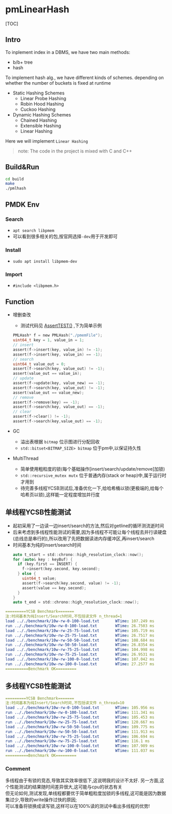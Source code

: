 
# pmLinearHash

[TOC]

## Intro
To inplement index in a DBMS, we have two main methods:
  - b/b+ tree
  - hash

To implement hash alg., we have different kinds of schemes. depending on whether the number of buckets is fixed at runtime
  - Static Hashing Schemes
    - Linear Probe Hashing
    - Robin Hood Hashing
    - Cuckoo Hashing
  - Dynamic Hashing Schemes
    - Chained Hashing
    - Extensible Hashing
    - Linear Hashing

Here we will implement `Linear Hashing`

> note: The code in the project is mixed with C and C++
## Build&Run
```bash
cd build
make
./pmlhash
```
## PMDK Env
### Search
  - `apt search libpmem`
  - 可以看到很多相关的包,按官网选择`-dev`用于开发即可
### Install
  - `sudo apt install libpmem-dev`
### Import
  - `#include <libpmem.h>`

## Function
- 增删查改
  - 测试代码见 [AssertTEST()](./util.cc#L264) ,下为简单示例
  ```c
  PMLHash* f = new PMLHash("./pmemFile");
  uint64_t key = 1, value_in = 1;
  // insert
  assert(f->insert(key, value_in) != -1);
  assert(f->insert(key, value_in) == -1);
  // search
  uint64_t value_out = 0;
  assert(f->search(key, value_out) != -1);
  assert(value_out == value_in);
  // update
  assert(f->update(key, value_new) == -1);
  assert(f->search(key, value_out) != -1);
  assert(value_out == value_new);
  // remove
  assert(f->remove(key) == -1);
  assert(f->search(key, value_out) == -1);
  // clear
  assert(f->clear() != -1);
  assert(f->search(key,value_out) == -1);
  ```

- GC
  - 溢出表根据 `bitmap` 位示图进行分配回收
  - `std::bitset<BITMAP_SIZE> bitmap` 位于pm中,以保证持久性
- MultiThread
  - 简单使用粗粒度的锁(每个基础操作[insert/search/update/remove]加锁)
  - `std::recursive_mutex mutx` 位于普通内存(stack or heap)中,属于运行时才用到
  - 待完善多线程YCSB测试后,准备优化一下,给哈希桶以锁(更极端的,给每个哈希页以锁),这样能一定程度增加并行度

## 单线程YCSB性能测试
- 起初采用了一边读一边insert/search的方法,然后对getline的循环测流逝时间
- 后来考虑到多线程性能测试的需要,因为多线程不可能让每个线程去并行读硬盘(总线总是串行的),所以改用了先把数据读进内存缓冲区,再insert/search
- 时间基本为纯的insert/search时间
  ```c
  auto t_start = std::chrono::high_resolution_clock::now();
  for (auto& key : keyBuf) {
    if (key.first == INSERT) {
      f->insert(key.second, key.second);
    } else {
      uint64_t value;
      assert(f->search(key.second, value) != -1);
      assert(value == key.second);
    }
  }
  auto t_end = std::chrono::high_resolution_clock::now();
  ```
```yaml
=========YCSB Benchmark=======
注:时间基本为纯Insert/Search时间,不包括读文件 n_thread=1
load .././benchmark/10w-rw-0-100-load.txt       WTime: 107.249 ms       OPS: 0.932422M  Delay: 1.07248 ns
run .././benchmark/10w-rw-0-100-load.txt        WTime: 26.7503 ms       OPS: 3.73831M   Delay: 0.2675 ns
load .././benchmark/10w-rw-25-75-load.txt       WTime: 105.719 ms       OPS: 0.945909M  Delay: 1.05718 ns
run .././benchmark/10w-rw-25-75-load.txt        WTime: 26.7517 ms       OPS: 3.73812M   Delay: 0.267514 ns
load .././benchmark/10w-rw-50-50-load.txt       WTime: 108.684 ms       OPS: 0.92011M   Delay: 1.08683 ns
run .././benchmark/10w-rw-50-50-load.txt        WTime: 26.8354 ms       OPS: 3.72646M   Delay: 0.268351 ns
load .././benchmark/10w-rw-75-25-load.txt       WTime: 104.998 ms       OPS: 0.95241M   Delay: 1.04997 ns
run .././benchmark/10w-rw-75-25-load.txt        WTime: 26.9531 ms       OPS: 3.71019M   Delay: 0.269528 ns
load .././benchmark/10w-rw-100-0-load.txt       WTime: 107.042 ms       OPS: 0.93422M   Delay: 1.07041 ns
run .././benchmark/10w-rw-100-0-load.txt        WTime: 27.2577 ms       OPS: 3.66872M   Delay: 0.272574 ns
==========Benchmark OK=========
```
## 多线程YCSB性能测试
```yaml
=========YCSB Benchmark=======
注:时间基本为纯Insert/Search时间,不包括读文件 n_thread=10
load .././benchmark/10w-rw-0-100-load.txt       WTime: 105.956 ms       OPS: 0.943799M  Delay: 1.05955 ns
run .././benchmark/10w-rw-0-100-load.txt        WTime: 111.341 ms       OPS: 0.898153M  Delay: 1.1134 ns
load .././benchmark/10w-rw-25-75-load.txt       WTime: 105.453 ms       OPS: 0.948298M  Delay: 1.05452 ns
run .././benchmark/10w-rw-25-75-load.txt        WTime: 120.667 ms       OPS: 0.828738M  Delay: 1.20665 ns
load .././benchmark/10w-rw-50-50-load.txt       WTime: 109.775 ms       OPS: 0.910967M  Delay: 1.09773 ns
run .././benchmark/10w-rw-50-50-load.txt        WTime: 111.913 ms       OPS: 0.893561M  Delay: 1.11912 ns
load .././benchmark/10w-rw-75-25-load.txt       WTime: 106.694 ms       OPS: 0.937266M  Delay: 1.06693 ns
run .././benchmark/10w-rw-75-25-load.txt        WTime: 116.1 ms         OPS: 0.861331M  Delay: 1.16099 ns
load .././benchmark/10w-rw-100-0-load.txt       WTime: 107.989 ms       OPS: 0.926033M  Delay: 1.07988 ns
run .././benchmark/10w-rw-100-0-load.txt        WTime: 111.037 ms       OPS: 0.900613M  Delay: 1.11035 ns
==========Benchmark OK=========
```
### Comment
多线程由于有锁的竞态,导致其实效率很低下,这说明我的设计不太好. 另一方面,这个性能测试的结果随时间差异很大,这可能与cpu的状态有关  
但无论如何,测试发现,单线程都要优于简单粗粒度加锁的多线程,这可能是因为数据集过少,导致的write操作过快的原因;  
可以准备将锁换成读写锁,这样可以在100%读的测试中看出多线程的优势!